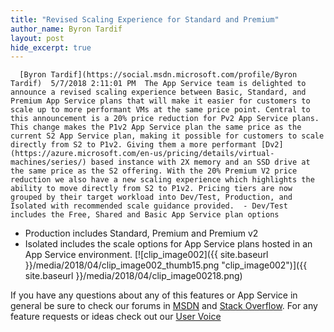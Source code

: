```yaml
---
title: "Revised Scaling Experience for Standard and Premium"
author_name: Byron Tardif
layout: post
hide_excerpt: true
---
```

      [Byron Tardif](https://social.msdn.microsoft.com/profile/Byron Tardif)  5/7/2018 2:11:01 PM  The App Service team is delighted to announce a revised scaling experience between Basic, Standard, and Premium App Service plans that will make it easier for customers to scale up to more performant VMs at the same price point. Central to this announcement is a 20% price reduction for Pv2 App Service plans. This change makes the P1v2 App Service plan the same price as the current S2 App Service plan, making it possible for customers to scale directly from S2 to P1v2. Giving them a more performant [Dv2](https://azure.microsoft.com/en-us/pricing/details/virtual-machines/series/) based instance with 2X memory and an SSD drive at the same price as the S2 offering. With the 20% Premium V2 price reduction we also have a new scaling experience which highlights the ability to move directly from S2 to P1v2. Pricing tiers are now grouped by their target workload into Dev/Test, Production, and Isolated with recommended scale guidance provided.  - Dev/Test includes the Free, Shared and Basic App Service plan options
 - Production includes Standard, Premium and Premium v2
 - Isolated includes the scale options for App Service plans hosted in an App Service environment.
  [![clip_image002]({{ site.baseurl }}/media/2018/04/clip_image002_thumb15.png "clip_image002")]({{ site.baseurl }}/media/2018/04/clip_image00218.png)

 If you have any questions about any of this features or App Service in general be sure to check our forums in [MSDN](https://social.msdn.microsoft.com/Forums/en-US/home?forum=windowsazurewebsitespreview) and [Stack Overflow](https://stackoverflow.com/questions/tagged/azure-web-sites). For any feature requests or ideas check out our [User Voice](https://feedback.azure.com/forums/169385-web-apps-formerly-websites)     